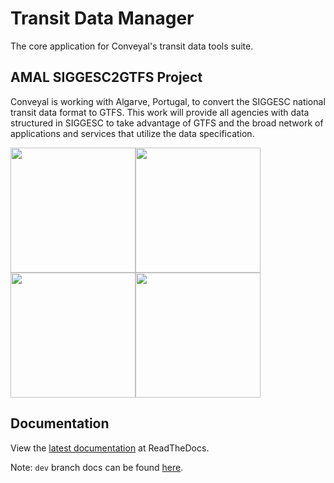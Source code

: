 # Transit Data Manager

The core application for Conveyal's transit data tools suite.

## AMAL SIGGESC2GTFS Project

Conveyal is working with Algarve, Portugal, to convert the SIGGESC national transit data format to GTFS. This work will provide all agencies with data structured in SIGGESC to take advantage of GTFS and the broad network of applications and services that utilize the data specification.

<img src="https://vamus.pt/wp-content/uploads/2016/07/AMAL-2016-07-20.png" width="200" /><img src="https://vamus.pt/wp-content/uploads/2016/07/Algarve-2016-07-20.png" width="200" /><img src="https://vamus.pt/wp-content/uploads/2016/07/PT2020-2016-07-20.png" width="200" /><img src="https://vamus.pt/wp-content/uploads/2016/07/UE-2016-07-20.png" width="200" />

## Documentation

View the [latest documentation](http://conveyal-data-tools.readthedocs.org/en/latest/) at ReadTheDocs.

Note: `dev` branch docs can be found [here](http://conveyal-data-tools.readthedocs.org/en/dev/).
